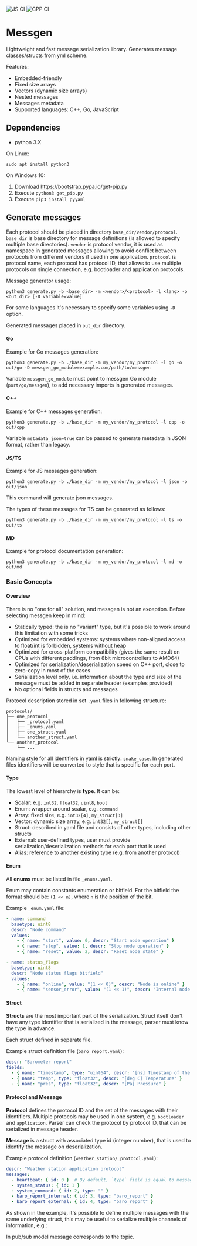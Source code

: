 ![JS CI](https://github.com/pavletto/messgen/actions/workflows/js.yml/badge.svg)
![CPP CI](https://github.com/pavletto/messgen/actions/workflows/cpp.yml/badge.svg)

# Messgen

Lightweight and fast message serialization library.
Generates message classes/structs from yml scheme.

Features:

- Embedded-friendly
- Fixed size arrays
- Vectors (dynamic size arrays)
- Nested messages
- Messages metadata
- Supported languages: C++, Go, JavaScript

## Dependencies

- python 3.X

On Linux:

```
sudo apt install python3
```

On Windows 10:

1. Download https://bootstrap.pypa.io/get-pip.py
2. Execute `python3 get_pip.py`
3. Execute `pip3 install pyyaml`

## Generate messages

Each protocol should be placed in directory `base_dir/vendor/protocol`.
`base_dir` is base directory for message definitions (is allowed to specify multiple base directories).
`vendor` is protocol vendor, it is used as namespace in generated messages allowing to avoid conflict between protocols from different vendors if used in one application.
`protocol` is protocol name, each protocol has protocol ID, that allows to use multiple protocols on single connection, e.g. bootloader and application protocols.

Message generator usage:
```
python3 generate.py -b <base_dir> -m <vendor>/<protocol> -l <lang> -o <out_dir> [-D variable=value]
```

For some languages it's necessary to specify some variables using `-D` option.

Generated messages placed in `out_dir` directory.

#### Go

Example for Go messages generation:

```
python3 generate.py -b ./base_dir -m my_vendor/my_protocol -l go -o out/go -D messgen_go_module=example.com/path/to/messgen
```

Variable `messgen_go_module` must point to messgen Go module (`port/go/messgen`), to add necessary imports in generated messages.

#### C++

Example for C++ messages generation:

```
python3 generate.py -b ./base_dir -m my_vendor/my_protocol -l cpp -o out/cpp
```

Variable `metadata_json=true` can be passed to generate metadata in JSON format, rather than legacy.

#### JS/TS

Example for JS messages generation:

```
python3 generate.py -b ./base_dir -m my_vendor/my_protocol -l json -o out/json
```
This command will generate json messages. 

The types of these messages for TS can be generated as follows:

```
python3 generate.py -b ./base_dir -m my_vendor/my_protocol -l ts -o out/ts
```

#### MD

Example for protocol documentation generation:

```
python3 generate.py -b ./base_dir -m my_vendor/my_protocol -l md -o out/md
```

### Basic Concepts

#### Overview

There is no "one for all" solution, and messgen is not an exception.
Before selecting messgen keep in mind:

- Statically typed: the is no "variant" type, but it's possible to work around this limitation with some tricks
- Optimized for embedded systems: systems where non-aligned access to float/int is forbidden, systems without heap
- Optimized for cross-platform compatibility (gives the same result on CPUs with different paddings, from 8bit microcontrollers to AMD64)
- Optimized for serialization/deserialization speed on C++ port, close to zero-copy in most of the cases
- Serialization level only, i.e. information about the type and size of the message must be added in separate header (examples provided)
- No optional fields in structs and messages

Protocol description stored in set `.yaml` files in following structure:

```
protocols/
├── one_protocol
│   ├── _protocol.yaml
│   ├── _enums.yaml
│   ├── one_struct.yaml
│   └── another_struct.yaml
└── another_protocol
    └── ...
```

Naming style for all identifiers in yaml is strictly: `snake_case`.
In generated files identifiers will be converted to style that is specific for each port.

#### Type

The lowest level of hierarchy is **type**. It can be:

- Scalar: e.g. `int32`, `float32`, `uint8`, `bool`
- Enum: wrapper around scalar, e.g. `command`
- Array: fixed size, e.g. `int32[4]`, `my_struct[3]`
- Vector: dynamic size array, e.g. `int32[]`, `my_struct[]`
- Struct: described in yaml file and consists of other types, including other structs
- External: user-defined types, user must provide serialization/deserialization methods for each port that is used
- Alias: reference to another existing type (e.g. from another protocol)

#### Enum

All **enums** must be listed in file `_enums.yaml`.

Enum may contain constants enumeration or bitfield.
For the bitfield the format should be: `(1 << n)`, where `n` is the position of the bit.

Example `_enum.yaml` file:
```yaml
- name: command
  basetype: uint8
  descr: "Node command"
  values:
    - { name: "start", value: 0, descr: "Start node operation" }
    - { name: "stop", value: 1, descr: "Stop node operation" }
    - { name: "reset", value: 2, descr: "Reset node state" }

- name: status_flags
  basetype: uint8
  descr: "Node status flags bitfield"
  values:
    - { name: "online", value: "(1 << 0)", descr: "Node is online" }
    - { name: "sensor_error", value: "(1 << 1)", descr: "Internal node error" }
```

#### Struct

**Structs** are the most important part of the serialization.
Struct itself don't have any type identifier that is serialized in the message, parser must know the type in advance.

Each struct defined in separate file.

Example struct definition file (`baro_report.yaml`):
```yaml
descr: "Barometer report"
fields:
  - { name: "timestamp", type: "uint64", descr: "[ns] Timestamp of the measurement" }
  - { name: "temp", type: "float32", descr: "[deg C] Temperature" }
  - { name: "pres", type: "float32", descr: "[Pa] Pressure" }
```

#### Protocol and Message

**Protocol** defines the protocol ID and the set of the messages with their identifiers.
Multiple protocols may be used in one system, e.g. `bootloader` and `application`.
Parser can check the protocol by protocol ID, that can be serialized in message header.

**Message** is a struct with associated type id (integer number), that is used to identify the message on deserialization.

Example protocol definition (`weather_station/_protocol.yaml`):

```yaml
descr: "Weather station application protocol"
messages:
  - heartbeat: { id: 0 }  # By default, `type` field is equal to message name from current protocol
  - system_status: { id: 1 }
  - system_command: { id: 2, type: "" }
  - baro_report_internal: { id: 3, type: "baro_report" }
  - baro_report_external: { id: 4, type: "baro_report" }
```

As shown in the example, it's possible to define multiple messages with the same underlying struct, this may be useful to serialize multiple channels of information, e.g.:

In pub/sub model message corresponds to the topic.
